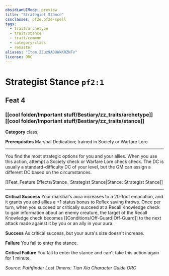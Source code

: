 ```yaml
---
obsidianUIMode: preview
title: "Strategist Stance"
cssclasses: pf2e,pf2e-spell
tags:
  - trait/archetype
  - trait/stance
  - trait/common
  - category/class
  - remaster
aliases: "Item.2Zuz9ADUWkKRZNFv"
license: ORC
---
```

# Strategist Stance `pf2:1`
## Feat 4
### [[cool folder/Important stuff/Bestiary/zz_traits/archetype]][[cool folder/Important stuff/Bestiary/zz_traits/stance]]

**Category** class; 



**Prerequisites** Marshal Dedication; trained in Society or Warfare Lore
* * *
You find the most strategic options for you and your allies. When you use this action, attempt a Society check or Warfare Lore check check. The DC is usually a standard-difficulty DC of your level, but the GM can assign a different DC based on the circumstances.

[[Feat_Feature Effects/Stance_ Strategist Stance|Stance: Strategist Stance]]

* * *

**Critical Success** Your marshal's aura increases to a 20-foot emanation, and it grants you and allies a +1 status bonus to Reflex saving throws. Once per turn, when you succeed or critically succeed at a Recall Knowledge check to gain information about an enemy creature, the target of the Recall Knowledge check becomes [[Conditions/Off-Guard|Off-Guard]] to the next attack made against it by you or an ally in your aura.

**Success** As critical success, but your aura's size doesn't increase.

**Failure** You fail to enter the stance.

**Critical Failure** You fail to enter the stance and can't take this action again for 1 minute.

*Source: Pathfinder Lost Omens: Tian Xia Character Guide*
*ORC*